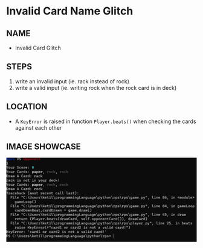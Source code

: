 
# Invalid Card Name Glitch 

## NAME

* Invalid Card Glitch

## STEPS

1. write an invalid input (ie. rack instead of rock)
2. write a valid input (ie. writing rock when the rock card is in deck)

## LOCATION

* A `KeyError` is raised in function `Player.beats()` when checking the cards against each other


## IMAGE SHOWCASE
![image](assets/Glitch_Invalid_Card.PNG)
